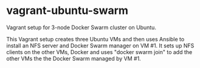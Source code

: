 # vagrant-ubuntu-swarm

Vagrant setup for 3-node Docker Swarm cluster on Ubuntu.

This Vagrant setup creates three Ubuntu VMs and then uses Ansible
to install an NFS server and Docker Swarm manager on VM #1. It sets
up NFS clients on the other VMs, Docker and uses "docker swarm join"
to add the other VMs the the Docker Swarm managed by VM #1.



